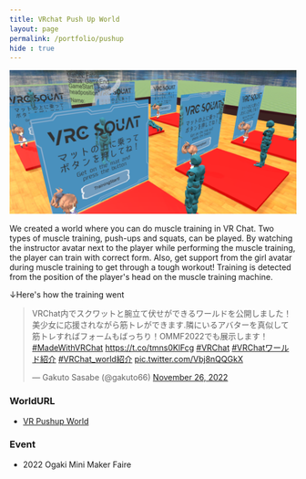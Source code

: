 ```yaml
---
title: VRchat Push Up World
layout: page
permalink: /portfolio/pushup
hide : true
---
```


![Alt text](image/pushup.PNG)

We created a world where you can do muscle training in VR Chat. Two types of muscle training, push-ups and squats, can be played. By watching the instructor avatar next to the player while performing the muscle training, the player can train with correct form. Also, get support from the girl avatar during muscle training to get through a tough workout! Training is detected from the position of the player's head on the muscle training machine.

↓Here's how the training went

<blockquote class="twitter-tweet"><p lang="ja" dir="ltr">VRChat内でスクワットと腕立て伏せができるワールドを公開しました！美少女に応援されながら筋トレができます.隣にいるアバターを真似して筋トレすればフォームもばっちり！OMMF2022でも展示します！<a href="https://twitter.com/hashtag/MadeWithVRChat?src=hash&amp;ref_src=twsrc%5Etfw">#MadeWithVRChat</a> <a href="https://t.co/tmns0KlFcg">https://t.co/tmns0KlFcg</a> <a href="https://twitter.com/hashtag/VRChat?src=hash&amp;ref_src=twsrc%5Etfw">#VRChat</a> <a href="https://twitter.com/hashtag/VRChat%E3%83%AF%E3%83%BC%E3%83%AB%E3%83%89%E7%B4%B9%E4%BB%8B?src=hash&amp;ref_src=twsrc%5Etfw">#VRChatワールド紹介</a> <a href="https://twitter.com/hashtag/VRChat_world%E7%B4%B9%E4%BB%8B?src=hash&amp;ref_src=twsrc%5Etfw">#VRChat_world紹介</a> <a href="https://t.co/Vbj8nQQGkX">pic.twitter.com/Vbj8nQQGkX</a></p>&mdash; Gakuto Sasabe (@gakuto66) <a href="https://twitter.com/gakuto66/status/1596396970070810625?ref_src=twsrc%5Etfw">November 26, 2022</a></blockquote> <script async src="https://platform.twitter.com/widgets.js" charset="utf-8"></script>

### WorldURL
- [VR Pushup World](https://vrchat.com/home/launch?worldId=wrld_755d6cba-cdbc-4889-b9ca-fa7448c9a54c)

### Event
- 2022 Ogaki Mini Maker Faire